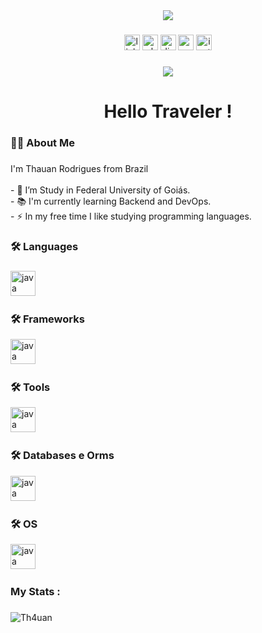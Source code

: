<div align="center">
  <img height="" src="https://i.giphy.com/media/v1.Y2lkPTc5MGI3NjExeG42aGsyYzdkY2ZiazY5aHc0cm1sNHg0dDRtZGhoMmlmMGp4eWZkdiZlcD12MV9pbnRlcm5hbF9naWZfYnlfaWQmY3Q9Zw/nQDKSeRlIyfmw/giphy.gif"  />
</div>

###

<div align="center">
  <img src="https://img.shields.io/static/v1?message=LinkedIn&logo=linkedin&label=&color=0077B5&logoColor=white&labelColor=&style=for-the-badge" height="25" alt="linkedin logo"  />
  <img src="https://img.shields.io/static/v1?message=Whatsapp&logo=whatsapp&label=&color=25D366&logoColor=white&labelColor=&style=for-the-badge" height="25" alt="whatsapp logo"  />
  <img src="https://img.shields.io/static/v1?message=Discord&logo=discord&label=&color=7289DA&logoColor=white&labelColor=&style=for-the-badge" height="25" alt="discord logo"  />
  <img src="https://img.shields.io/static/v1?message=Gmail&logo=gmail&label=&color=D14836&logoColor=white&labelColor=&style=for-the-badge" height="25" alt="gmail logo"  />
  <img src="https://img.shields.io/static/v1?message=Instagram&logo=instagram&label=&color=E4405F&logoColor=white&labelColor=&style=for-the-badge" height="25" alt="instagram logo"  />
</div>

###

<div align="center">
  <img src="https://visitor-badge.laobi.icu/badge?page_id=DiguimDev.DiguimDev&"  />
</div>

###

<h1 align="center">Hello Traveler !</h1>

###

<h3 align="left">👩‍💻  About Me</h3>

###

<p align="left">I'm Thauan Rodrigues from Brazil<br><br>- 🔭 I’m Study in Federal University of Goiás.<br>- 📚 I'm currently learning Backend and DevOps.<br>- ⚡ In my free time I like studying programming languages.</p>

###

<h3 align="left">🛠 Languages</h3>

###

<div align="left">
  <img src="https://skillicons.dev/icons?i=ts,java,js,go,c,php" height="40" alt="java logo"  />
  <img width="12" />
</div>

###

<h3 align="left">🛠 Frameworks </h3>

<div align="left">
  <img src="https://skillicons.dev/icons?i=nestjs,spring,express,laravel" height="40" alt="java logo"  />
  <img width="12" />
</div>

###

<h3 align="left">🛠 Tools </h3>

<div align="left">
  <img src="https://skillicons.dev/icons?i=docker,kubernetes,jenkins,rabbitmq,git,github,postman,vscode" height="40" alt="java logo"  />
  <img width="12" />
</div>


###

<h3 align="left">🛠 Databases e Orms </h3>

<div align="left">
  <img src="https://skillicons.dev/icons?i=postgres,mysql,mongodb,sqlite,redis,hibernate,prisma" height="40" alt="java logo"  />
  <img width="12" />
</div>


###

<h3 align="left">🛠 OS </h3>

<div align="left">
  <img src="https://skillicons.dev/icons?i=linux,arch,windows" height="40" alt="java logo"  />
  <img width="12" />
</div>

<h3 align="left">   My Stats :</h3>

###

<img src="https://github-readme-stats.vercel.app/api?username=Th4uan&show_icons=true" alt="Th4uan"/> 
